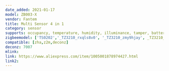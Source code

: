 ```yaml
---
date_added: 2021-01-17
model: ZB003-X
vendor: Fantem
title: Multi Sensor 4 in 1
category: sensor
supports: occupancy, temperature, humidity, illuminance, tamper, batterypct
zigbeemodel: ['TS0202','_TZ3210_rxqls8v0', '_TZ3210_zmy9hjay', _TZ3210_wuhzzfqg]
compatible: [zha,z2m,deconz]
deconz: 7007
mlink: 
link: https://www.aliexpress.com/item/1005001878974427.html
link2: 
---
```

